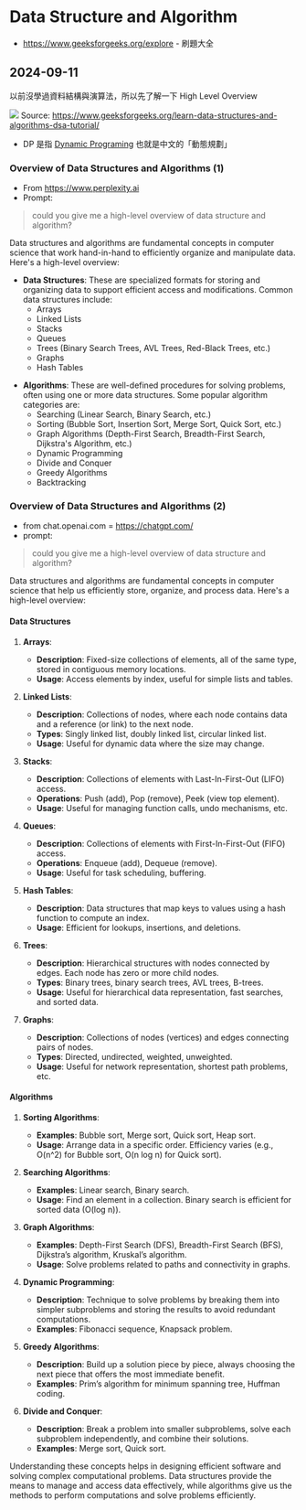 # Data Structure and Algorithm

- https://www.geeksforgeeks.org/explore - 刷題大全

## 2024-09-11

以前沒學過資料結構與演算法，所以先了解一下 High Level Overview

![](https://media.geeksforgeeks.org/wp-content/cdn-uploads/20230807133054/Data-structure-algorithm.png)
Source: https://www.geeksforgeeks.org/learn-data-structures-and-algorithms-dsa-tutorial/

- DP 是指 [Dynamic Programing](https://en.wikipedia.org/wiki/Dynamic_programming) 也就是中文的「動態規劃」

### Overview of Data Structures and Algorithms (1)

- From https://www.perplexity.ai
- Prompt:
> could you give me a high-level overview of data structure and algorithm?

Data structures and algorithms are fundamental concepts in computer science that work hand-in-hand to efficiently organize and manipulate data. Here's a high-level overview:

- **Data Structures**: These are specialized formats for storing and organizing data to support efficient access and modifications. Common data structures include:
    - Arrays
    - Linked Lists
    - Stacks
    - Queues
    - Trees (Binary Search Trees, AVL Trees, Red-Black Trees, etc.)
    - Graphs
    - Hash Tables
* **Algorithms**: These are well-defined procedures for solving problems, often using one or more data structures. Some popular algorithm categories are:
    - Searching (Linear Search, Binary Search, etc.)
    - Sorting (Bubble Sort, Insertion Sort, Merge Sort, Quick Sort, etc.)
    - Graph Algorithms (Depth-First Search, Breadth-First Search, Dijkstra's Algorithm, etc.)
    - Dynamic Programming
    - Divide and Conquer
    - Greedy Algorithms
    - Backtracking

### Overview of Data Structures and Algorithms (2)

- from chat.openai.com = https://chatgpt.com/
- prompt:
> could you give me a high-level overview of data structure and algorithm?

Data structures and algorithms are fundamental concepts in computer science that help us efficiently store, organize, and process data. Here's a high-level overview:

#### Data Structures

1. **Arrays**: 
   - **Description**: Fixed-size collections of elements, all of the same type, stored in contiguous memory locations.
   - **Usage**: Access elements by index, useful for simple lists and tables.

2. **Linked Lists**:
   - **Description**: Collections of nodes, where each node contains data and a reference (or link) to the next node.
   - **Types**: Singly linked list, doubly linked list, circular linked list.
   - **Usage**: Useful for dynamic data where the size may change.

3. **Stacks**:
   - **Description**: Collections of elements with Last-In-First-Out (LIFO) access.
   - **Operations**: Push (add), Pop (remove), Peek (view top element).
   - **Usage**: Useful for managing function calls, undo mechanisms, etc.

4. **Queues**:
   - **Description**: Collections of elements with First-In-First-Out (FIFO) access.
   - **Operations**: Enqueue (add), Dequeue (remove).
   - **Usage**: Useful for task scheduling, buffering.

5. **Hash Tables**:
   - **Description**: Data structures that map keys to values using a hash function to compute an index.
   - **Usage**: Efficient for lookups, insertions, and deletions.

6. **Trees**:
   - **Description**: Hierarchical structures with nodes connected by edges. Each node has zero or more child nodes.
   - **Types**: Binary trees, binary search trees, AVL trees, B-trees.
   - **Usage**: Useful for hierarchical data representation, fast searches, and sorted data.

7. **Graphs**:
   - **Description**: Collections of nodes (vertices) and edges connecting pairs of nodes.
   - **Types**: Directed, undirected, weighted, unweighted.
   - **Usage**: Useful for network representation, shortest path problems, etc.

#### Algorithms

1. **Sorting Algorithms**:
   - **Examples**: Bubble sort, Merge sort, Quick sort, Heap sort.
   - **Usage**: Arrange data in a specific order. Efficiency varies (e.g., O(n^2) for Bubble sort, O(n log n) for Quick sort).

2. **Searching Algorithms**:
   - **Examples**: Linear search, Binary search.
   - **Usage**: Find an element in a collection. Binary search is efficient for sorted data (O(log n)).

3. **Graph Algorithms**:
   - **Examples**: Depth-First Search (DFS), Breadth-First Search (BFS), Dijkstra’s algorithm, Kruskal’s algorithm.
   - **Usage**: Solve problems related to paths and connectivity in graphs.

4. **Dynamic Programming**:
   - **Description**: Technique to solve problems by breaking them into simpler subproblems and storing the results to avoid redundant computations.
   - **Examples**: Fibonacci sequence, Knapsack problem.

5. **Greedy Algorithms**:
   - **Description**: Build up a solution piece by piece, always choosing the next piece that offers the most immediate benefit.
   - **Examples**: Prim’s algorithm for minimum spanning tree, Huffman coding.

6. **Divide and Conquer**:
   - **Description**: Break a problem into smaller subproblems, solve each subproblem independently, and combine their solutions.
   - **Examples**: Merge sort, Quick sort.

Understanding these concepts helps in designing efficient software and solving complex computational problems. Data structures provide the means to manage and access data effectively, while algorithms give us the methods to perform computations and solve problems efficiently.